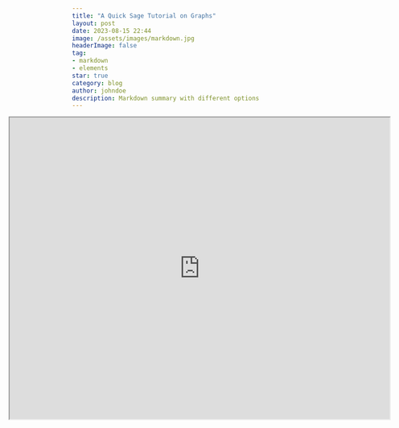 ```yaml
---
title: "A Quick Sage Tutorial on Graphs"
layout: post
date: 2023-08-15 22:44
image: /assets/images/markdown.jpg
headerImage: false
tag:
- markdown
- elements
star: true
category: blog
author: johndoe
description: Markdown summary with different options
---
```



<iframe src="https://dodoturkoz.github.io/URSS/part1.html" title="do" width="150%" height="600" style="max-width: 150%;margin-left: -25%;"></iframe>
